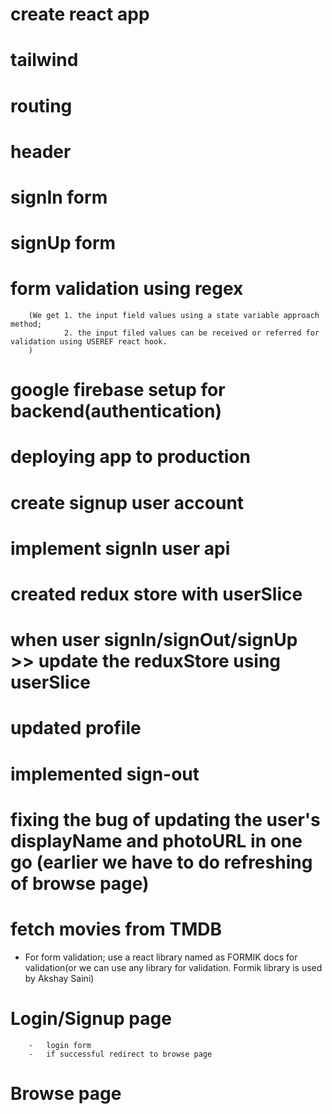 #   create react app
#   tailwind
#   routing
#   header
#   signIn form
#   signUp form
#   form validation using regex 
        (We get 1. the input field values using a state variable approach method;  
                2. the input filed values can be received or referred for validation using USEREF react hook.                     
        )
#   google firebase setup for backend(authentication)
#   deploying app to production
#   create signup user account
#   implement signIn user api
#   created redux store with userSlice
#   when user signIn/signOut/signUp >> update the reduxStore using userSlice
#   updated profile
#   implemented sign-out
#   fixing the bug of updating the user's displayName and photoURL in one go (earlier we have to do refreshing of  browse page)
#   fetch movies from TMDB
 





* For form validation; use a react library named as FORMIK docs for validation(or we can use any library for validation. Formik library is used by Akshay Saini)
#   Login/Signup page
        -   login form
        -   if successful redirect to browse page

#   Browse page